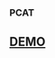 ### PCAT 
## [DEMO]([https://www.youtube.com/watch?v=16h_kXiwGcA](https://application-pcat.herokuapp.com/))
